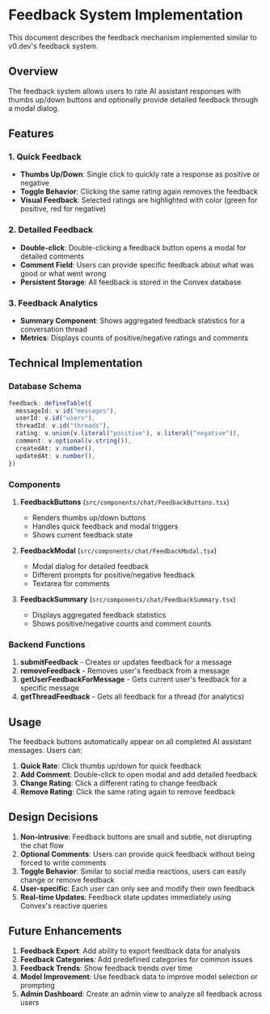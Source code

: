 # Feedback System Implementation

This document describes the feedback mechanism implemented similar to v0.dev's feedback system.

## Overview

The feedback system allows users to rate AI assistant responses with thumbs up/down buttons and optionally provide detailed feedback through a modal dialog.

## Features

### 1. Quick Feedback
- **Thumbs Up/Down**: Single click to quickly rate a response as positive or negative
- **Toggle Behavior**: Clicking the same rating again removes the feedback
- **Visual Feedback**: Selected ratings are highlighted with color (green for positive, red for negative)

### 2. Detailed Feedback
- **Double-click**: Double-clicking a feedback button opens a modal for detailed comments
- **Comment Field**: Users can provide specific feedback about what was good or what went wrong
- **Persistent Storage**: All feedback is stored in the Convex database

### 3. Feedback Analytics
- **Summary Component**: Shows aggregated feedback statistics for a conversation thread
- **Metrics**: Displays counts of positive/negative ratings and comments

## Technical Implementation

### Database Schema

```typescript
feedback: defineTable({
  messageId: v.id("messages"),
  userId: v.id("users"),
  threadId: v.id("threads"),
  rating: v.union(v.literal("positive"), v.literal("negative")),
  comment: v.optional(v.string()),
  createdAt: v.number(),
  updatedAt: v.number(),
})
```

### Components

1. **FeedbackButtons** (`src/components/chat/FeedbackButtons.tsx`)
   - Renders thumbs up/down buttons
   - Handles quick feedback and modal triggers
   - Shows current feedback state

2. **FeedbackModal** (`src/components/chat/FeedbackModal.tsx`)
   - Modal dialog for detailed feedback
   - Different prompts for positive/negative feedback
   - Textarea for comments

3. **FeedbackSummary** (`src/components/chat/FeedbackSummary.tsx`)
   - Displays aggregated feedback statistics
   - Shows positive/negative counts and comment counts

### Backend Functions

1. **submitFeedback** - Creates or updates feedback for a message
2. **removeFeedback** - Removes user's feedback from a message
3. **getUserFeedbackForMessage** - Gets current user's feedback for a specific message
4. **getThreadFeedback** - Gets all feedback for a thread (for analytics)

## Usage

The feedback buttons automatically appear on all completed AI assistant messages. Users can:

1. **Quick Rate**: Click thumbs up/down for quick feedback
2. **Add Comment**: Double-click to open modal and add detailed feedback
3. **Change Rating**: Click a different rating to change feedback
4. **Remove Rating**: Click the same rating again to remove feedback

## Design Decisions

1. **Non-intrusive**: Feedback buttons are small and subtle, not disrupting the chat flow
2. **Optional Comments**: Users can provide quick feedback without being forced to write comments
3. **Toggle Behavior**: Similar to social media reactions, users can easily change or remove feedback
4. **User-specific**: Each user can only see and modify their own feedback
5. **Real-time Updates**: Feedback state updates immediately using Convex's reactive queries

## Future Enhancements

1. **Feedback Export**: Add ability to export feedback data for analysis
2. **Feedback Categories**: Add predefined categories for common issues
3. **Feedback Trends**: Show feedback trends over time
4. **Model Improvement**: Use feedback data to improve model selection or prompting
5. **Admin Dashboard**: Create an admin view to analyze all feedback across users
